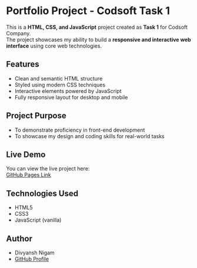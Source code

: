 # Portfolio Project - Codsoft Task 1

This is a **HTML, CSS, and JavaScript** project created as **Task 1** for Codsoft Company.  
The project showcases my ability to build a **responsive and interactive web interface** using core web technologies.

## Features
- Clean and semantic HTML structure
- Styled using modern CSS techniques
- Interactive elements powered by JavaScript
- Fully responsive layout for desktop and mobile

## Project Purpose
- To demonstrate proficiency in front-end development
- To showcase my design and coding skills for real-world tasks

## Live Demo
You can view the live project here:  
[GitHub Pages Link](https://divyanshnigam14.github.io/Codsoft_Task1_Portfolio/)

## Technologies Used
- HTML5
- CSS3
- JavaScript (vanilla)

## Author
- Divyansh Nigam
- [GitHub Profile](https://github.com/divyanshnigam14)
